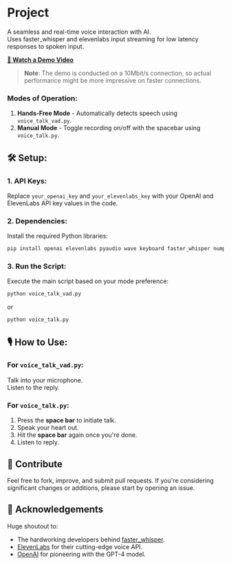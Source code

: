 # Project

A seamless and real-time voice interaction with AI.  
Uses faster_whisper and elevenlabs input streaming for low latency responses to spoken input.

**[🎥 Watch a Demo Video](https://www.youtube.com/watch?v=lq_Q6y47iUU)** 
> **Note**: The demo is conducted on a 10Mbit/s connection, so actual performance might be more impressive on faster connections.

### Modes of Operation:
1. **Hands-Free Mode** - Automatically detects speech using `voice_talk_vad.py`.
2. **Manual Mode** - Toggle recording on/off with the spacebar using `voice_talk.py`.

## 🛠 Setup:

### 1. API Keys:

Replace `your_openai_key` and `your_elevenlabs_key` with your OpenAI and ElevenLabs API key values in the code.

### 2. Dependencies:

Install the required Python libraries:
```bash
pip install openai elevenlabs pyaudio wave keyboard faster_whisper numpy torch 
```

### 3. Run the Script:

Execute the main script based on your mode preference:

```bash
python voice_talk_vad.py
```
or
```bash
python voice_talk.py
```
## 🎙 How to Use:

### For `voice_talk_vad.py`:

Talk into your microphone.  
Listen to the reply.

### For `voice_talk.py`:

1. Press the **space bar** to initiate talk.
2. Speak your heart out.
3. Hit the **space bar** again once you're done.
4. Listen to reply.

## 🤝 Contribute

Feel free to fork, improve, and submit pull requests. If you're considering significant changes or additions, please start by opening an issue.

## 💖 Acknowledgements

Huge shoutout to:
- The hardworking developers behind [faster_whisper](https://github.com/guillaumekln/faster-whisper).
- [ElevenLabs](https://www.elevenlabs.io/) for their cutting-edge voice API.
- [OpenAI](https://www.openai.com/) for pioneering with the GPT-4 model.
